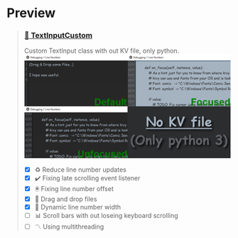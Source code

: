 # Preview

<!-- TextInputCUstom -->
> ### [:memo: TextInputCustom](https://github.com/kmcasi/Python_Kivy/tree/main/UIX/TextInputCustom.py)
> Custom TextInput class with out KV file, only python.
> ![Preview TextInputCustom](https://github.com/kmcasi/Python_Kivy/blob/main/PREVIEW/UIX/TextInputCustom.png)
> - [x] :recycle: Reduce line number updates
> - [x] :heavy_check_mark: Fixing late scrolling event listener
> - [x] :trackball: Fixing line number offset
> - [x] :page_facing_up: Drag and drop files
> - [x] :triangular_ruler: Dynamic line number width
> - [ ] :bar_chart: Scroll bars with out loseing keyboard scrolling
> - [ ] :part_alternation_mark: Using multithreading

<!-- https://github.com/ikatyang/emoji-cheat-sheet/blob/master/README.md -->
